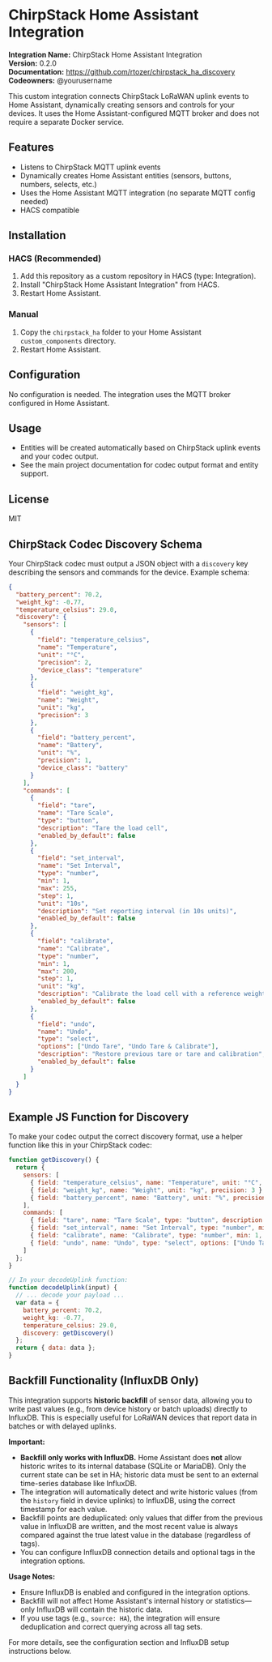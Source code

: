 # ChirpStack Home Assistant Integration

**Integration Name:** ChirpStack Home Assistant Integration  
**Version:** 0.2.0  
**Documentation:** https://github.com/rtozer/chirpstack_ha_discovery  
**Codeowners:** @yourusername  

This custom integration connects ChirpStack LoRaWAN uplink events to Home Assistant, dynamically creating sensors and controls for your devices. It uses the Home Assistant-configured MQTT broker and does not require a separate Docker service.

## Features
- Listens to ChirpStack MQTT uplink events
- Dynamically creates Home Assistant entities (sensors, buttons, numbers, selects, etc.)
- Uses the Home Assistant MQTT integration (no separate MQTT config needed)
- HACS compatible

## Installation

### HACS (Recommended)
1. Add this repository as a custom repository in HACS (type: Integration).
2. Install "ChirpStack Home Assistant Integration" from HACS.
3. Restart Home Assistant.

### Manual
1. Copy the `chirpstack_ha` folder to your Home Assistant `custom_components` directory.
2. Restart Home Assistant.

## Configuration
No configuration is needed. The integration uses the MQTT broker configured in Home Assistant.

## Usage
- Entities will be created automatically based on ChirpStack uplink events and your codec output.
- See the main project documentation for codec output format and entity support.

## License
MIT 

## ChirpStack Codec Discovery Schema

Your ChirpStack codec must output a JSON object with a `discovery` key describing the sensors and commands for the device. Example schema:

```json
{
  "battery_percent": 70.2,
  "weight_kg": -0.77,
  "temperature_celsius": 29.0,
  "discovery": {
    "sensors": [
      {
        "field": "temperature_celsius",
        "name": "Temperature",
        "unit": "°C",
        "precision": 2,
        "device_class": "temperature"
      },
      {
        "field": "weight_kg",
        "name": "Weight",
        "unit": "kg",
        "precision": 3
      },
      {
        "field": "battery_percent",
        "name": "Battery",
        "unit": "%",
        "precision": 1,
        "device_class": "battery"
      }
    ],
    "commands": [
      {
        "field": "tare",
        "name": "Tare Scale",
        "type": "button",
        "description": "Tare the load cell",
        "enabled_by_default": false
      },
      {
        "field": "set_interval",
        "name": "Set Interval",
        "type": "number",
        "min": 1,
        "max": 255,
        "step": 1,
        "unit": "10s",
        "description": "Set reporting interval (in 10s units)",
        "enabled_by_default": false
      },
      {
        "field": "calibrate",
        "name": "Calibrate",
        "type": "number",
        "min": 1,
        "max": 200,
        "step": 1,
        "unit": "kg",
        "description": "Calibrate the load cell with a reference weight (kg)",
        "enabled_by_default": false
      },
      {
        "field": "undo",
        "name": "Undo",
        "type": "select",
        "options": ["Undo Tare", "Undo Tare & Calibrate"],
        "description": "Restore previous tare or tare and calibration",
        "enabled_by_default": false
      }
    ]
  }
}
```

## Example JS Function for Discovery

To make your codec output the correct discovery format, use a helper function like this in your ChirpStack codec:

```js
function getDiscovery() {
  return {
    sensors: [
      { field: "temperature_celsius", name: "Temperature", unit: "°C", precision: 2, device_class: "temperature" },
      { field: "weight_kg", name: "Weight", unit: "kg", precision: 3 },
      { field: "battery_percent", name: "Battery", unit: "%", precision: 1, device_class: "battery" }
    ],
    commands: [
      { field: "tare", name: "Tare Scale", type: "button", description: "Tare the load cell", enabled_by_default: false },
      { field: "set_interval", name: "Set Interval", type: "number", min: 1, max: 255, step: 1, unit: "10s", description: "Set reporting interval (in 10s units)", enabled_by_default: false },
      { field: "calibrate", name: "Calibrate", type: "number", min: 1, max: 200, step: 1, unit: "kg", description: "Calibrate the load cell with a reference weight (kg)", enabled_by_default: false },
      { field: "undo", name: "Undo", type: "select", options: ["Undo Tare", "Undo Tare & Calibrate"], description: "Restore previous tare or tare and calibration", enabled_by_default: false }
    ]
  };
}

// In your decodeUplink function:
function decodeUplink(input) {
  // ... decode your payload ...
  var data = {
    battery_percent: 70.2,
    weight_kg: -0.77,
    temperature_celsius: 29.0,
    discovery: getDiscovery()
  };
  return { data: data };
}
``` 

## Backfill Functionality (InfluxDB Only)

This integration supports **historic backfill** of sensor data, allowing you to write past values (e.g., from device history or batch uploads) directly to InfluxDB. This is especially useful for LoRaWAN devices that report data in batches or with delayed uplinks.

**Important:**
- **Backfill only works with InfluxDB.** Home Assistant does **not** allow historic writes to its internal database (SQLite or MariaDB). Only the current state can be set in HA; historic data must be sent to an external time-series database like InfluxDB.
- The integration will automatically detect and write historic values (from the `history` field in device uplinks) to InfluxDB, using the correct timestamp for each value.
- Backfill points are deduplicated: only values that differ from the previous value in InfluxDB are written, and the most recent value is always compared against the true latest value in the database (regardless of tags).
- You can configure InfluxDB connection details and optional tags in the integration options.

**Usage Notes:**
- Ensure InfluxDB is enabled and configured in the integration options.
- Backfill will not affect Home Assistant's internal history or statistics—only InfluxDB will contain the historic data.
- If you use tags (e.g., `source: HA`), the integration will ensure deduplication and correct querying across all tag sets.

For more details, see the configuration section and InfluxDB setup instructions below. 